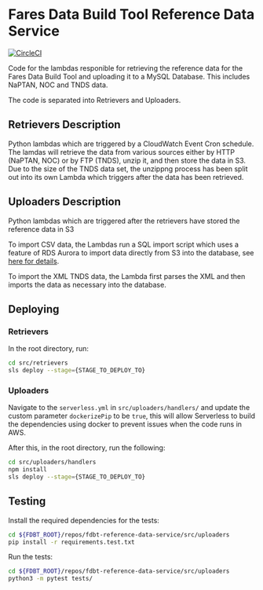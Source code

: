 # Fares Data Build Tool Reference Data Service

[![CircleCI](https://circleci.com/gh/fares-data-build-tool/fdbt-reference-data-service.svg?style=svg)](https://circleci.com/gh/fares-data-build-tool/fdbt-reference-data-service)

Code for the lambdas responible for retrieving the reference data for the Fares Data Build Tool and uploading it to a MySQL Database. This includes NaPTAN, NOC and TNDS data.

The code is separated into Retrievers and Uploaders.

## Retrievers Description

Python lambdas which are triggered by a CloudWatch Event Cron schedule. The lamdas will retrieve the data from various sources either by HTTP (NaPTAN, NOC) or by FTP (TNDS), unzip it, and then store the data in S3. Due to the size of the TNDS data set, the unzippng process has been split out into its own Lambda which triggers after the data has been retrieved.

## Uploaders Description

Python lambdas which are triggered after the retrievers have stored the reference data in S3

To import CSV data, the Lambdas run a SQL import script which uses a feature of RDS Aurora to import data directly from S3 into the database, see [here for details](https://docs.aws.amazon.com/AmazonRDS/latest/AuroraUserGuide/AuroraMySQL.Integrating.LoadFromS3.html).

To import the XML TNDS data, the Lambda first parses the XML and then imports the data as necessary into the database.

## Deploying

### Retrievers

In the root directory, run:

```bash
cd src/retrievers
sls deploy --stage={STAGE_TO_DEPLOY_TO}
```

### Uploaders

Navigate to the `serverless.yml` in `src/uploaders/handlers/` and update the custom parameter `dockerizePip` to be `true`, this will allow Serverless to build the dependencies using docker to prevent issues when the code runs in AWS.

After this, in the root directory, run the following:

```bash
cd src/uploaders/handlers
npm install
sls deploy --stage={STAGE_TO_DEPLOY_TO}
```

## Testing

Install the required dependencies for the tests:

```bash
cd ${FDBT_ROOT}/repos/fdbt-reference-data-service/src/uploaders
pip install -r requirements.test.txt
```

Run the tests:

```bash
cd ${FDBT_ROOT}/repos/fdbt-reference-data-service/src/uploaders
python3 -m pytest tests/
```
